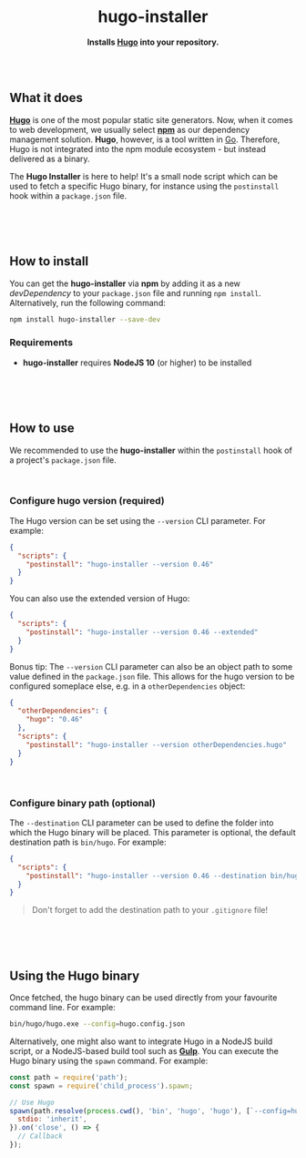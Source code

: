 <div align="center">

# hugo-installer

**Installs [Hugo](https://gohugo.io/) into your repository.**

</div>

<br><br>

## What it does

**[Hugo](https://gohugo.io/)** is one of the most popular static site generators. Now, when it comes to web development, we usually select
**[npm](https://www.npmjs.com/)** as our dependency management solution. **Hugo**, however, is a tool written in [Go](https://golang.org/).
Therefore, Hugo is not integrated into the npm module ecosystem - but instead delivered as a binary.

The **Hugo Installer** is here to help! It's a small node script which can be used to fetch a specific Hugo binary, for instance using the
`postinstall` hook within a `package.json` file.

<br><br><br>

## How to install

You can get the **hugo-installer** via **npm** by adding it as a new _devDependency_ to your `package.json` file and running
`npm install`. Alternatively, run the following command:

```bash
npm install hugo-installer --save-dev
```

### Requirements

- **hugo-installer** requires **NodeJS 10** (or higher) to be installed

<br><br><br>

## How to use

We recommended to use the **hugo-installer** within the `postinstall` hook of a project's `package.json` file.

<br>

### Configure hugo version (required)

The Hugo version can be set using the `--version` CLI parameter. For example:

```json
{
  "scripts": {
    "postinstall": "hugo-installer --version 0.46"
  }
}
```

You can also use the extended version of Hugo:

```json
{
  "scripts": {
    "postinstall": "hugo-installer --version 0.46 --extended"
  }
}
```

Bonus tip: The `--version` CLI parameter can also be an object path to some value defined in the `package.json` file. This allows for the
hugo version to be configured someplace else, e.g. in a `otherDependencies` object:

```json
{
  "otherDependencies": {
    "hugo": "0.46"
  },
  "scripts": {
    "postinstall": "hugo-installer --version otherDependencies.hugo"
  }
}
```

<br>

### Configure binary path (optional)

The `--destination` CLI parameter can be used to define the folder into which the Hugo binary will be placed. This parameter is optional,
the default destination path is `bin/hugo`. For example:

```json
{
  "scripts": {
    "postinstall": "hugo-installer --version 0.46 --destination bin/hugo"
  }
}
```

> Don't forget to add the destination path to your `.gitignore` file!

<br><br><br>

## Using the Hugo binary

Once fetched, the hugo binary can be used directly from your favourite command line. For example:

```bash
bin/hugo/hugo.exe --config=hugo.config.json
```

Alternatively, one might also want to integrate Hugo in a NodeJS build script, or a NodeJS-based build tool such as
**[Gulp](https://gulpjs.com/)**. You can execute the Hugo binary using the `spawn` command. For example:

```js
const path = require('path');
const spawn = require('child_process').spawn;

// Use Hugo
spawn(path.resolve(process.cwd(), 'bin', 'hugo', 'hugo'), [`--config=hugo.config.json`], {
  stdio: 'inherit',
}).on('close', () => {
  // Callback
});
```
